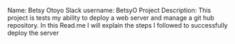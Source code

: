 Name: Betsy Otoyo
Slack username: BetsyO
Project Description: This project is tests my ability to deploy a web server and manage a git hub repository. In this Read.me I will explain the steps I followed to successfully deploy the server
